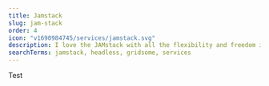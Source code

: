 ```yaml
---
title: Jamstack
slug: jam-stack
order: 4
icon: "v1690984745/services/jamstack.svg"
description: I love the JAMstack with all the flexibility and freedom it affords. My favorite "stack" includes Gridsome, Nuxt or Svelte (depending on the project); Sanity Studio and Zeit Now.
searchTerms: jamstack, headless, gridsome, services
---
```

Test